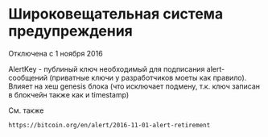 Широковещательная система предупреждения
========================================

Отключена с 1 ноября 2016

AlertKey - публиный ключ необходимый для подписания alert-сообщений (приватные ключи у разработчиков моеты как правило). Влияет на хеш genesis блока (что исключает подмену, т.к. ключ записан в блокчейн также как и timestamp)

См. также

	https://bitcoin.org/en/alert/2016-11-01-alert-retirement